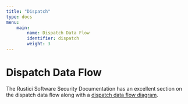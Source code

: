 ```yaml
---
title: "Dispatch"
type: docs
menu:
    main:
        name: Dispatch Data Flow
        identifier: dispatch
        weight: 3
---
```


# Dispatch Data Flow

The Rustici Software Security Documentation has an excellent section on the dispatch data flow along with a [dispatch data flow diagram](https://security.rusticisoftware.com/diagrams/#application-data-flow-diagram-dispatch).
